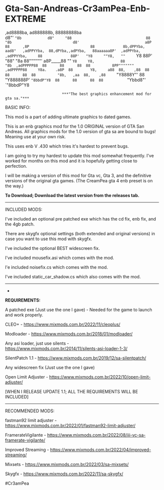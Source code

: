 # Gta-San-Andreas-Cr3amPea-Enb-EXTREME
 
  ,ad8888ba,              ad888888b,                                  88888888ba                            
 d8"'    `"8b            d8"     "88                                  88      "8b                           
d8'                              a8P                                  88      ,8P                           
88             8b,dPPYba,     aad8"   ,adPPYYba,  88,dPYba,,adPYba,   88aaaaaa8P'  ,adPPYba,  ,adPPYYba,    
88             88P'   "Y8     ""Y8,   ""     `Y8  88P'   "88"    "8a  88""""""'   a8P_____88  ""     `Y8    
Y8,            88                "8b  ,adPPPPP88  88      88      88  88          8PP"""""""  ,adPPPPP88    
 Y8a.    .a8P  88        Y8,     a88  88,    ,88  88      88      88  88          "8b,   ,aa  88,    ,88    
  `"Y8888Y"'   88         "Y888888P'  `"8bbdP"Y8  88      88      88  88           `"Ybbd8"'  `"8bbdP"Y8 

                              ***"The best graphics enhancement mod for gta sa."***
                             
                         
 BASIC INFO:

  This mod is a part of adding ultimate graphics to dated games.
  
  This is an enb graphics mod for the 1.0 ORIGINAL version of GTA San Andreas.
  All graphics mods for the 1.0 version of gta sa are bound to bugs! Meaning use at your own risk.
  
  This uses enb V .430 which tries it's hardest to prevent bugs.
 
 I am going to try my hardest to update this mod somewhat frequently.
 I've worked for months on this mod and it is hopefully getting close to perfection.

  I will be making a version of this mod for Gta vc, Gta 3, and the definitive versions of the original gta games.
  (The CreamPea gta 4 enb preset is on the way.)
  
 **To Download; Download the latest version from the releases tab.**
 
 -----------------------------------------------------------------------------------------------------------------------------------------------------------------------
 
 INCLUDED MODS:
 
 I've included an optional pre patched exe which has the cd fix, enb fix, and the 4gb patch.
 
 There are skygfx optional settings (both extended and original versions) in case you want to use this mod with skygfx.
 
 I've included the optional BEST widescreen fix.
 
 I've included mousefix.asi which comes with the mod.
 
 I'e included noisefix.cs which comes with the mod.
 
 I've included static_car_shadow.cs which also comes with the mod.
 
 
  ---------------------------------------------------------------------------------------------------------------------------------------------------------------------
 -
 
 **REQUIREMENTS:**
 
 A patched exe (Just use the one I gave) - Needed for the game to launch and work properly.

CLEO+ - https://www.mixmods.com.br/2022/11/cleoplus/

Modloader - https://www.mixmods.com.br/2018/01/modloader/

Any asi loader, just use silents - https://www.mixmods.com.br/2014/11/silents-asi-loader-1-3/

SilentPatch 1.1 - https://www.mixmods.com.br/2019/12/sa-silentpatch/

Any widescreen fix (Just use the one I gave)

Open Limit Adjuster - https://www.mixmods.com.br/2022/10/open-limit-adjuster/

[WHEN I RELEASE UPDATE 1.1; ALL THE REQUIREMENTS WILL BE INCLUDED]


 -----------------------------------------------------------------------------------------------------------------------------------------------------------------------
 
 RECOMMENDED MODS:

fastman92 limit adjuster - https://www.mixmods.com.br/2022/01/fastman92-limit-adjuster/

FramerateVigilante - https://www.mixmods.com.br/2022/08/iii-vc-sa-framerate-vigilante/

Improved Streaming - https://www.mixmods.com.br/2022/04/improved-streaming/

Mixsets - https://www.mixmods.com.br/2022/03/sa-mixsets/

Skygfx - https://www.mixmods.com.br/2022/11/sa-skygfx/
 
#Cr3amPea 
